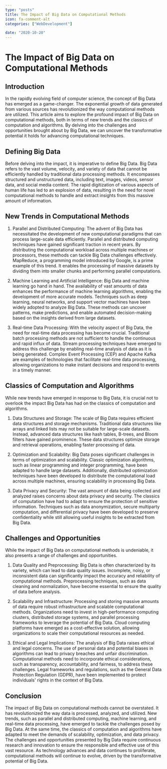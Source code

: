 ```yaml
---
type: "posts"
title: The Impact of Big Data on Computational Methods
icon: fa-comment-alt
categories: ["WebDevelopment"]

date: "2020-10-20"
---
```




# The Impact of Big Data on Computational Methods

## Introduction
In the rapidly evolving field of computer science, the concept of Big Data has emerged as a game-changer. The exponential growth of data generated from various sources has revolutionized the way computational methods are utilized. This article aims to explore the profound impact of Big Data on computational methods, both in terms of new trends and the classics of computation and algorithms. By delving into the challenges and opportunities brought about by Big Data, we can uncover the transformative potential it holds for advancing computational techniques.

## Defining Big Data
Before delving into the impact, it is imperative to define Big Data. Big Data refers to the vast volume, velocity, and variety of data that cannot be efficiently handled by traditional data processing methods. It encompasses structured and unstructured data, including text, images, videos, sensor data, and social media content. The rapid digitization of various aspects of human life has led to an explosion of data, resulting in the need for novel computational methods to handle and extract insights from this massive amount of information.

## New Trends in Computational Methods
1. Parallel and Distributed Computing:
The advent of Big Data has necessitated the development of new computational paradigms that can process large-scale data efficiently. Parallel and distributed computing techniques have gained significant traction in recent years. By distributing the computational workload across multiple machines or processors, these methods can tackle Big Data challenges effectively. MapReduce, a programming model introduced by Google, is a prime example of this trend. It enables the processing of massive datasets by dividing them into smaller chunks and performing parallel computations.

2. Machine Learning and Artificial Intelligence:
Big Data and machine learning go hand in hand. The availability of vast amounts of data enhances the performance of machine learning algorithms, enabling the development of more accurate models. Techniques such as deep learning, neural networks, and support vector machines have been widely adopted to analyze Big Data. These methods can uncover patterns, make predictions, and enable automated decision-making based on the insights derived from large datasets.

3. Real-time Data Processing:
With the velocity aspect of Big Data, the need for real-time data processing has become crucial. Traditional batch processing methods are not sufficient to handle the continuous and rapid influx of data. Stream processing techniques have emerged to address this challenge by enabling real-time analysis of data as it is being generated. Complex Event Processing (CEP) and Apache Kafka are examples of technologies that facilitate real-time data processing, allowing organizations to make instant decisions and respond to events in a timely manner.

## Classics of Computation and Algorithms
While new trends have emerged in response to Big Data, it is crucial not to overlook the impact Big Data has had on the classics of computation and algorithms.

1. Data Structures and Storage:
The scale of Big Data requires efficient data structures and storage mechanisms. Traditional data structures like arrays and linked lists may not be suitable for large-scale datasets. Instead, advanced data structures like hash tables, B-trees, and Bloom filters have gained prominence. These data structures optimize storage and retrieval operations, enabling faster processing of data.

2. Optimization and Scalability:
Big Data poses significant challenges in terms of optimization and scalability. Classic optimization algorithms, such as linear programming and integer programming, have been adapted to handle large datasets. Additionally, distributed optimization techniques have been developed to distribute the computational load across multiple machines, ensuring scalability in processing Big Data.

3. Data Privacy and Security:
The vast amount of data being collected and analyzed raises concerns about data privacy and security. The classics of computation have had to adapt to ensure the protection of sensitive information. Techniques such as data anonymization, secure multiparty computation, and differential privacy have been developed to preserve confidentiality while still allowing useful insights to be extracted from Big Data.

## Challenges and Opportunities
While the impact of Big Data on computational methods is undeniable, it also presents a range of challenges and opportunities.

1. Data Quality and Preprocessing:
Big Data is often characterized by its variety, which can lead to data quality issues. Incomplete, noisy, or inconsistent data can significantly impact the accuracy and reliability of computational methods. Preprocessing techniques, such as data cleaning and normalization, have become essential to ensure the quality of data before analysis.

2. Scalability and Infrastructure:
Processing and storing massive amounts of data require robust infrastructure and scalable computational methods. Organizations need to invest in high-performance computing clusters, distributed storage systems, and parallel processing frameworks to leverage the potential of Big Data. Cloud computing platforms have emerged as a cost-effective solution, allowing organizations to scale their computational resources as needed.

3. Ethical and Legal Implications:
The analysis of Big Data raises ethical and legal concerns. The use of personal data and potential biases in algorithms can lead to privacy breaches and unfair discrimination. Computational methods need to incorporate ethical considerations, such as transparency, accountability, and fairness, to address these challenges. Legal frameworks and regulations, such as the General Data Protection Regulation (GDPR), have been implemented to protect individuals' rights in the context of Big Data.

## Conclusion
The impact of Big Data on computational methods cannot be overstated. It has revolutionized the way data is processed, analyzed, and utilized. New trends, such as parallel and distributed computing, machine learning, and real-time data processing, have emerged to tackle the challenges posed by Big Data. At the same time, the classics of computation and algorithms have adapted to meet the demands of scalability, optimization, and data privacy. The challenges and opportunities presented by Big Data require continuous research and innovation to ensure the responsible and effective use of this vast resource. As technology advances and data continues to proliferate, computational methods will continue to evolve, driven by the transformative potential of Big Data.